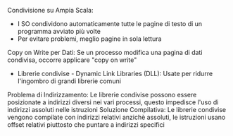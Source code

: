Condivisione su Ampia Scala:
- I SO condividono automaticamente tutte le pagine di testo di un programma avviato più volte
- Per evitare problemi, meglio pagine in sola lettura

Copy on Write per Dati: Se un processo modifica una pagina di dati condivisa, occorre applicare "copy on write"

- Librerie condivise - Dynamic Link Libraries (DLL): Usate per ridurre l'ingombro di grandi librerie comuni

Problema di Indirizzamento: Le librerie condivise possono essere posizionate a indirizzi diversi nei vari processi, questo impedisce l'uso di indirizzi assoluti nelle istruzioni
	Soluzione Compilativa: Le librerie condivise vengono compilate con indirizzi relativi anzichè assoluti, le istruzioni usano offset relativi piuttosto che puntare a indirizzi specifici

